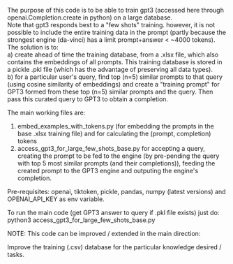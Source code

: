 The purpose of this code is to be able to train gpt3 (accessed here through openai.Completion.create in python) on a 
large database.  
Note that gpt3 responds best to a "few shots" training. however, it is not possible to include the entire training 
data in the prompt (partly because the strongest engine (da-vinci) has a limit prompt+answer < ~4000 tokens). 
The solution is to:  
a) create ahead of time the training database, from a .xlsx file, which also contains the embeddings of all prompts. 
This training database is stored in a pickle .pkl file (which has the advantage of preserving all data types).  
b) for a particular user's query, find top (n=5) similar prompts to that query (using cosine similarity of embeddings) 
and create a "training prompt" for GPT3 formed from these top (n=5) similar prompts and the query. Then pass this curated
query to GPT3 to obtain a completion.  

The main working files are:   
1. embed_examples_with_tokens.py (for embedding the prompts in the base .xlsx training file)
and for calculating the (prompt, completion) tokens  
2. access_gpt3_for_large_few_shots_base.py for accepting a query, creating the prompt to be fed to the engine 
(by pre-pending the query with top 5 most similar prompts (and their completions)), feeding the created prompt
to the GPT3 engine and outputing the engine's completion.    


Pre-requisites: openai, tiktoken, pickle, pandas, numpy (latest versions) and OPENAI_API_KEY as env variable. 

To run the main code (get GPT3 answer to query if .pkl file exists) just do:
python3 access_gpt3_for_large_few_shots_base.py

NOTE: This code can be improved / extended in the main direction:  

Improve the training (.csv) database for the particular knowledge desired / tasks. 



